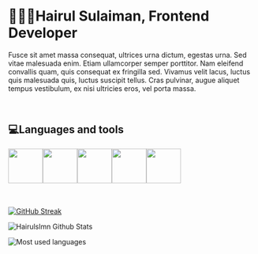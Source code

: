 <h1>👨🏽‍💻Hairul Sulaiman, Frontend Developer</h1>

<p align:center>
    Fusce sit amet massa consequat, ultrices urna dictum, egestas urna. Sed vitae malesuada enim. Etiam ullamcorper semper porttitor. Nam eleifend convallis quam, quis consequat ex fringilla sed. Vivamus velit lacus, luctus quis malesuada quis, luctus suscipit tellus. Cras pulvinar, augue aliquet tempus vestibulum, ex nisi ultricies eros, vel porta massa.
</p>
<br>
<h2>💻Languages and tools</h2>
<div style="display:flex">
    <img src="https://cdn.jsdelivr.net/gh/devicons/devicon/icons/html5/html5-original.svg" width=70 style="marginRight:20px"/>
    <img src="https://cdn.jsdelivr.net/gh/devicons/devicon/icons/css3/css3-original.svg" width=70/>
    <img src="https://cdn.jsdelivr.net/gh/devicons/devicon/icons/tailwindcss/tailwindcss-plain.svg" width=70/>
    <img src="https://cdn.jsdelivr.net/gh/devicons/devicon/icons/react/react-original.svg" width=70/>
    <img src="https://cdn.jsdelivr.net/gh/devicons/devicon/icons/git/git-original.svg" width=70/>
</div>

<br>
<br>

[![GitHub Streak](https://streak-stats.demolab.com/?user=Hrlslmn&theme=highcontrast)](https://git.io/streak-stats)

![Hairulslmn Github Stats](https://github-readme-stats.vercel.app/api?username=Hrlslmn&count_private=true&show_icons=true&theme=highcontrast&border_radius=20)

![Most used languages](https://github-readme-stats.vercel.app/api/top-langs/?username=Hrlslmn&layout=compact&show_icons=true&theme=highcontrast&border_radius=20)
